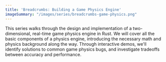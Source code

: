 ```yaml
---
title: 'Breadcrumbs: Building a Game Physics Engine'
imageSummary: "/images/series/breadcrumbs-game-physics.png"
---
```


This series walks through the design and implementation of a two-dimensional, real-time game physics engine in Rust. We will cover all the basic components of a physics engine, introducing the necessary math and physics background along the way. Through interactive demos, we'll identify solutions to common game physics bugs, and investigate tradeoffs between accuracy and performance.